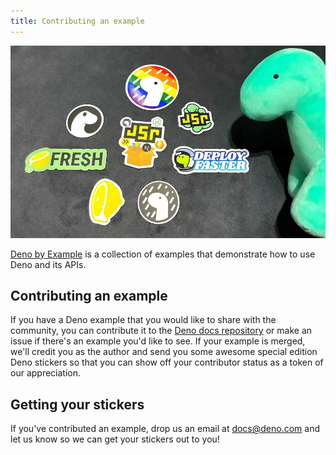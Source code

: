 ```yaml
---
title: Contributing an example
---
```


![Deno stickers laid out on a table](./images/stickers.jpg)

[Deno by Example](/examples/) is a collection of examples that demonstrate how
to use Deno and its APIs.

## Contributing an example

If you have a Deno example that you would like to share with the community, you
can contribute it to the
[Deno docs repository](https://github.com/denoland/docs?tab=readme-ov-file#examples)
or make an issue if there's an example you'd like to see. If your example is
merged, we'll credit you as the author and send you some awesome special edition
Deno stickers so that you can show off your contributor status as a token of our
appreciation.

## Getting your stickers

If you've contributed an example, drop us an email at
[docs@deno.com](mailto:docs@deno.com) and let us know so we can get your
stickers out to you!
